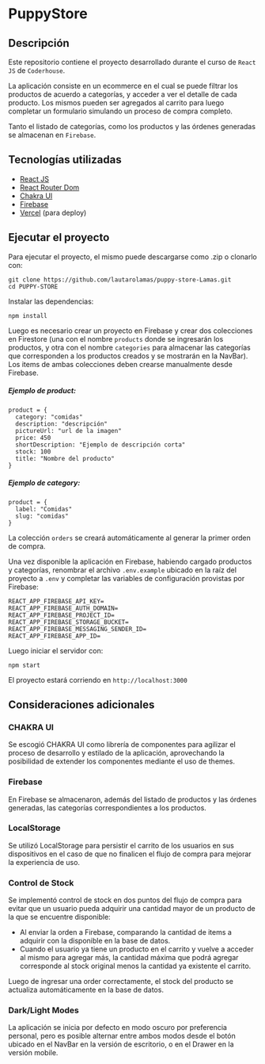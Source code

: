 # PuppyStore

## Descripción

Este repositorio contiene el proyecto desarrollado durante el curso de `React JS` de `Coderhouse`.

La aplicación consiste en un ecommerce en el cual se puede filtrar los productos de acuerdo a categorías, y acceder a ver el detalle de cada producto. Los mismos pueden ser agregados al carrito para luego completar un formulario simulando un proceso de compra completo.

Tanto el listado de categorías, como los productos y las órdenes generadas se almacenan en `Firebase`.

## Tecnologías utilizadas

- [React JS](https://reactjs.org/)
- [React Router Dom](https://reactrouter.com/)
- [Chakra UI](https://chakra-ui.com/)
- [Firebase](https://firebase.google.com/)
- [Vercel](https://vercel.com/) (para deploy)

## Ejecutar el proyecto

Para ejecutar el proyecto, el mismo puede descargarse como .zip o clonarlo con:

```
git clone https://github.com/lautarolamas/puppy-store-Lamas.git
cd PUPPY-STORE
```

Instalar las dependencias:

```
npm install
```

Luego es necesario crear un proyecto en Firebase y crear dos colecciones en Firestore (una con el nombre `products` donde se ingresarán los productos, y otra con el nombre `categories` para almacenar las categorías que corresponden a los productos creados y se mostrarán en la NavBar). Los items de ambas colecciones deben crearse manualmente desde Firebase.

##### Ejemplo de product:

```
product = {
  category: "comidas"
  description: "descripción"
  pictureUrl: "url de la imagen"
  price: 450
  shortDescription: "Ejemplo de descripción corta"
  stock: 100
  title: "Nombre del producto"
}
```

##### Ejemplo de category:

```
product = {
  label: "Comidas"
  slug: "comidas"
}
```

La colección `orders` se creará automáticamente al generar la primer orden de compra.

Una vez disponible la aplicación en Firebase, habiendo cargado productos y categorías, renombrar el archivo `.env.example` ubicado en la raíz del proyecto a `.env` y completar las variables de configuración provistas por Firebase:

```
REACT_APP_FIREBASE_API_KEY=
REACT_APP_FIREBASE_AUTH_DOMAIN=
REACT_APP_FIREBASE_PROJECT_ID=
REACT_APP_FIREBASE_STORAGE_BUCKET=
REACT_APP_FIREBASE_MESSAGING_SENDER_ID=
REACT_APP_FIREBASE_APP_ID=
```

Luego iniciar el servidor con:

```
npm start
```

El proyecto estará corriendo en `http://localhost:3000`

## Consideraciones adicionales

### CHAKRA UI

Se escogió CHAKRA UI como librería de componentes para agilizar el proceso de desarrollo y estilado de la aplicación, aprovechando la posibilidad de extender los componentes mediante el uso de themes.

### Firebase

En Firebase se almacenaron, además del listado de productos y las órdenes generadas, las categorías correspondientes a los productos.

### LocalStorage

Se utilizó LocalStorage para persistir el carrito de los usuarios en sus dispositivos en el caso de que no finalicen el flujo de compra para mejorar la experiencia de uso.

### Control de Stock

Se implementó control de stock en dos puntos del flujo de compra para evitar que un usuario pueda adquirir una cantidad mayor de un producto de la que se encuentre disponible:

- Al enviar la orden a Firebase, comparando la cantidad de items a adquirir con la disponible en la base de datos.
- Cuando el usuario ya tiene un producto en el carrito y vuelve a acceder al mismo para agregar más, la cantidad máxima que podrá agregar corresponde al stock original menos la cantidad ya existente el carrito.

Luego de ingresar una order correctamente, el stock del producto se actualiza automáticamente en la base de datos.

### Dark/Light Modes

La aplicación se inicia por defecto en modo oscuro por preferencia personal, pero es posible alternar entre ambos modos desde el botón ubicado en el NavBar en la versión de escritorio, o en el Drawer en la versión mobile.

